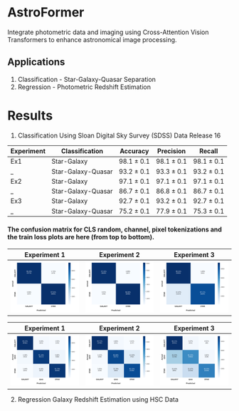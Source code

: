 # AstroFormer
Integrate photometric data and imaging using Cross-Attention Vision Transformers to enhance astronomical image processing.

## Applications

1. Classification - Star-Galaxy-Quasar Separation
2. Regression - Photometric Redshift Estimation

# Results

1. Classification
Using Sloan Digital Sky Survey (SDSS) Data Release 16

Experiment | Classification | Accuracy | Precision | Recall 
--- | --- | --- | --- | --- 
Ex1 | Star-Galaxy | 98.1 ± 0.1 | 98.1 ± 0.1 | 98.1 ± 0.1
_ | Star-Galaxy-Quasar | 93.2 ± 0.1 | 93.3 ± 0.1 | 93.2 ± 0.1
Ex2 | Star-Galaxy | 97.1 ± 0.1 | 97.1 ± 0.1 | 97.1 ± 0.1
_ | Star-Galaxy-Quasar | 86.7 ± 0.1 | 86.8 ± 0.1 | 86.7 ± 0.1
Ex3 | Star-Galaxy | 92.7 ± 0.1 | 93.2 ± 0.1 | 92.7 ± 0.1
_ | Star-Galaxy-Quasar | 75.2 ± 0.1 | 77.9 ± 0.1 | 75.3 ± 0.1

#### The confusion matrix for CLS random, channel, pixel tokenizations and the train loss plots are here (from top to bottom).

| Experiment 1 | Experiment 2 | Experiment 3 |
|---|---|---|
| ![Plot 1](./MargFormer/Trained_Models/EX1_SG_ViTCLSPFCA_CM.png) | ![Plot 2](./MargFormer/Trained_Models/EX2_SG_ViTCLSPFCA_CM.png) | ![Plot 3](./MargFormer/Trained_Models/EX3_SG_ViTCLSPFCA_CM.png) |

| Experiment 1 | Experiment 2 | Experiment 3 |
|---|---|---|
| ![Plot 1](./MargFormer/Trained_Models/EX1_SGQ_ViTCLSPFCA_CM.png) | ![Plot 2](./MargFormer/Trained_Models/EX2_SGQ_ViTCLSPFCA_CM.png) | ![Plot 3](./MargFormer/Trained_Models/EX3_SGQ_ViTCLSPFCA_CM.png) |

2. Regression Galaxy Redshift Estimation using HSC Data
